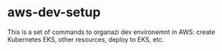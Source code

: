 # aws-dev-setup
This is a set of commands to organazi dev environemnt in AWS: create Kubernetes EKS, other resources, deploy to EKS, etc.
